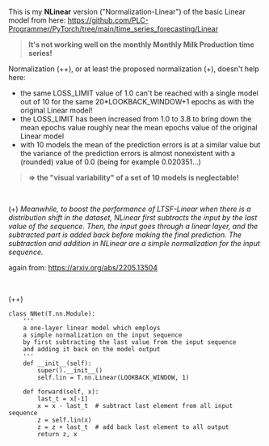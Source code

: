 This is my **NLinear** version ("Normalization-Linear") of the basic Linear model from here: https://github.com/PLC-Programmer/PyTorch/tree/main/time_series_forecasting/Linear

> **It's not working well on the monthly Monthly Milk Production time series!**

 
Normalization (++), or at least the proposed normalization (+), doesn't help here:
* the same LOSS_LIMIT value of 1.0 can't be reached with a single model out of 10 for the same 20*LOOKBACK_WINDOW+1 epochs as with the original Linear model!
* the LOSS_LIMIT has been increased from 1.0 to 3.8 to bring down the mean epochs value roughly near the mean epochs value of the original Linear model
* with 10 models the mean of the prediction errors is at a similar value but the variance of the prediction errors is almost nonexistent with a (rounded) value of 0.0 (being for example 0.020351...)

> **=> the "visual variability" of a set of 10 models is neglectable!**

<br/>

(+) *Meanwhile, to boost the performance of LTSF-Linear when there is a distribution shift in the dataset, NLinear first subtracts the input by the last value of the sequence. Then, the input goes through a linear layer, and the subtracted part is added back before making the final prediction. The subtraction and addition in NLinear are a simple normalization for the input sequence.*

again from: https://arxiv.org/abs/2205.13504

<br/>

(++)
```
class NNet(T.nn.Module):
    '''
    a one-layer linear model which employs
    a simple normalization on the input sequence
    by first subtracting the last value from the input sequence
    and adding it back on the model output
    '''
    def __init__(self):
        super().__init__()
        self.lin = T.nn.Linear(LOOKBACK_WINDOW, 1)

    def forward(self, x):
        last_t = x[-1]
        x = x - last_t  # subtract last element from all input sequence
        z = self.lin(x)
        z = z + last_t  # add back last element to all output
        return z, x
```
